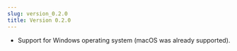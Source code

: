 ```yaml
---
slug: version_0.2.0
title: Version 0.2.0
---
```


- Support for Windows operating system (macOS was already supported).